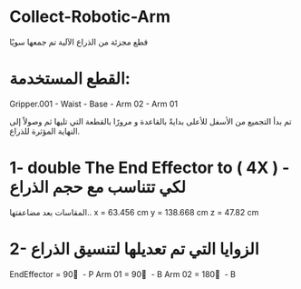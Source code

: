 # Collect-Robotic-Arm
قطع مجزئة من الذراع الآلية تم جمعها سويًا

# القطع المستخدمة:
Gripper.001 - Waist - Base - Arm 02 - Arm 01

تم بدأ التجميع من الأسفل للأعلى بدايةً بالقاعدة و مرورًا بالقطعة التي تليها ثم وصولاً إلى النهاية المؤثرة للذراع.  

# 1- double The End Effector to  ( 4X ) - لكي تتناسب مع حجم الذراع
 المقاسات بعد مضاعفتها..
 x = 63.456 cm
 y = 138.668 cm
 z = 47.82 cm
 
# 2- الزوايا التي تم تعديلها لتنسيق الذراع 
EndEffector = 90 ْ - P
Arm 01 = 90 ْ - B
Arm 02 = 180 ْ - B

